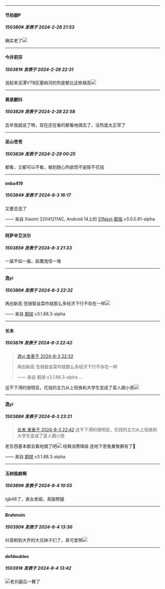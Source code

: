 ﻿*****

####  节拍器P  
##### 150380#       发表于 2024-2-28 21:53

确实老了<img src="https://static.saraba1st.com/image/smiley/face2017/003.png" referrerpolicy="no-referrer">


*****

####  今井莉莎  
##### 150381#       发表于 2024-2-28 22:31

说起来泥潭VTB区塞纳河的热度都比这栋楼高<img src="https://static.saraba1st.com/image/smiley/face2017/068.png" referrerpolicy="no-referrer">


*****

####  黄泉颤抖  
##### 150382#       发表于 2024-2-28 22:58

去年我就说了啊，现在还在看的都看地偶去了，没热度太正常了


*****

####  巫山苍苍  
##### 150383#       发表于 2024-2-29 00:25

都看，又都可以不看，做到随心所欲而不逾矩不花钱

*****

####  imba419  
##### 150384#       发表于 2024-8-3 16:17

又要总选了

—— 来自 Xiaomi 22041211AC, Android 14上的 [S1Next-鹅版](https://github.com/ykrank/S1-Next/releases) v3.0.0.81-alpha


*****

####  阿萨辛艾沃尔  
##### 150385#       发表于 2024-8-3 21:33

一届不如一届，妖魔鬼怪一堆


*****

####  逸yi  
##### 150386#       发表于 2024-8-3 22:32

再创新高 恁弱智韭菜咋就那么多经济下行不存在一样<img src="https://static.saraba1st.com/image/smiley/face2017/217.gif" referrerpolicy="no-referrer">

—— 来自 [鹅球](https://www.pgyer.com/xfPejhuq) v3.1.88.3-alpha


*****

####  长末  
##### 150387#       发表于 2024-8-3 22:42

<blockquote><a href="httphttps://bbs.saraba1st.com/2b/forum.php?mod=redirect&amp;goto=findpost&amp;pid=65787670&amp;ptid=1105387" target="_blank">逸yi 发表于 2024-8-3 22:32</a>

再创新高 恁弱智韭菜咋就那么多经济下行不存在一样

—— 来自 鹅球 v3.1.88.3-alpha ...</blockquote>
这不下滑的很明显，花钱的主力从上班族和大学生变成了富人跟小孩<img src="https://static.saraba1st.com/image/smiley/face2017/035.png" referrerpolicy="no-referrer">


*****

####  逸yi  
##### 150388#       发表于 2024-8-3 23:21

<blockquote><a href="httphttps://bbs.saraba1st.com/2b/forum.php?mod=redirect&amp;goto=findpost&amp;pid=65787801&amp;ptid=1105387" target="_blank">长末 发表于 2024-8-3 22:42</a>
这不下滑的很明显，花钱的主力从上班族和大学生变成了富人跟小孩</blockquote>
老东西基本都去看地偶了吧<img src="https://static.saraba1st.com/image/smiley/face2017/009.gif" referrerpolicy="no-referrer"> 经典消费降级 连地下恩兔重聚都有了🌿

—— 来自 [鹅球](https://www.pgyer.com/xfPejhuq) v3.1.88.3-alpha


*****

####  玉树临疯啊  
##### 150389#       发表于 2024-8-4 10:55

lgb48了，直女卖姬，真姬劈腿


*****

####  Brahmsin  
##### 150390#       发表于 2024-8-4 13:30

抖音刷到大乔的大兄妹子们了，真可爱啊<img src="https://static.saraba1st.com/image/smiley/face2017/033.png" referrerpolicy="no-referrer">


*****

####  defdoublec  
##### 150391#       发表于 2024-8-4 13:42

<img src="https://static.saraba1st.com/image/smiley/face2017/139.png" referrerpolicy="no-referrer">老刘最后一舞了

